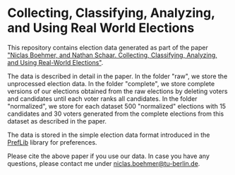 # Collecting, Classifying, Analyzing, and Using Real World Elections

This repository contains election data generated as part of the paper ["Niclas Boehmer, and Nathan Schaar. Collecting, Classifying, Analyzing, and Using Real-World Elections"](https://arxiv.org/abs/2204.03589).

The data is described in detail in the paper. In the folder "raw", we store the unprocessed election data. In the folder "complete", we store complete versions of our elections obtained from the raw elections by deleting voters and candidates until each voter ranks all candidates. In the folder "normalized", we store for each dataset 500 "normalized" elections with 15 candidates and 30 voters generated from the complete elections from this dataset as described in the paper. 

The data is stored in the simple election data format introduced in the [PrefLib](https://preflib.org/data/format) library for preferences.

Please cite the above paper if you use our data. In case you have any questions, please contact me under <niclas.boehmer@tu-berlin.de>.
